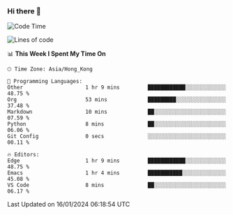 ### Hi there 👋

<!--
**nicehiro/nicehiro** is a ✨ _special_ ✨ repository because its `README.md` (this file) appears on your GitHub profile.

Here are some ideas to get you started:

- 🔭 I’m currently working on ...
- 🌱 I’m currently learning ...
- 👯 I’m looking to collaborate on ...
- 🤔 I’m looking for help with ...
- 💬 Ask me about ...
- 📫 How to reach me: ...
- 😄 Pronouns: ...
- ⚡ Fun fact: ...
-->

<!--START_SECTION:waka-->
![Code Time](http://img.shields.io/badge/Code%20Time-191%20hrs%2032%20mins-blue)

![Lines of code](https://img.shields.io/badge/From%20Hello%20World%20I%27ve%20Written-2.6%20million%20lines%20of%20code-blue)

📊 **This Week I Spent My Time On** 

```text
🕑︎ Time Zone: Asia/Hong_Kong

💬 Programming Languages: 
Other                    1 hr 9 mins         ████████████░░░░░░░░░░░░░   48.75 % 
Org                      53 mins             █████████░░░░░░░░░░░░░░░░   37.48 % 
Markdown                 10 mins             ██░░░░░░░░░░░░░░░░░░░░░░░   07.59 % 
Python                   8 mins              ██░░░░░░░░░░░░░░░░░░░░░░░   06.06 % 
Git Config               0 secs              ░░░░░░░░░░░░░░░░░░░░░░░░░   00.11 % 

🔥 Editors: 
Edge                     1 hr 9 mins         ████████████░░░░░░░░░░░░░   48.75 % 
Emacs                    1 hr 4 mins         ███████████░░░░░░░░░░░░░░   45.08 % 
VS Code                  8 mins              ██░░░░░░░░░░░░░░░░░░░░░░░   06.17 % 
```


 Last Updated on 16/01/2024 06:18:54 UTC
<!--END_SECTION:waka-->

